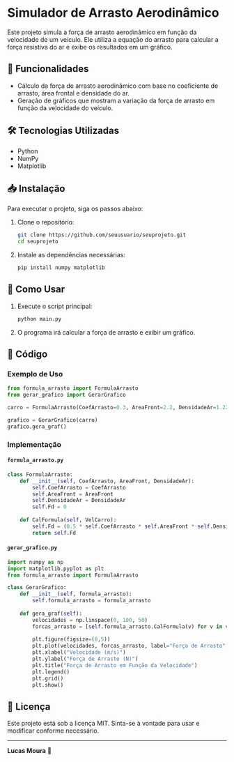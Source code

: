 # Simulador de Arrasto Aerodinâmico

Este projeto simula a força de arrasto aerodinâmico em função da velocidade de um veículo. Ele utiliza a equação do arrasto para calcular a força resistiva do ar e exibe os resultados em um gráfico.

## 📌 Funcionalidades

- Cálculo da força de arrasto aerodinâmico com base no coeficiente de arrasto, área frontal e densidade do ar.
- Geração de gráficos que mostram a variação da força de arrasto em função da velocidade do veículo.

## 🛠️ Tecnologias Utilizadas

- Python
- NumPy
- Matplotlib

## 📥 Instalação

Para executar o projeto, siga os passos abaixo:

1. Clone o repositório:

   ```bash
   git clone https://github.com/seuusuario/seuprojeto.git
   cd seuprojeto
   ```

2. Instale as dependências necessárias:

   ```bash
   pip install numpy matplotlib
   ```

## 🚀 Como Usar

1. Execute o script principal:
   ```bash
   python main.py
   ```
2. O programa irá calcular a força de arrasto e exibir um gráfico.

## 📜 Código

### Exemplo de Uso

```python
from formula_arrasto import FormulaArrasto
from gerar_grafico import GerarGrafico

carro = FormulaArrasto(CoefArrasto=0.3, AreaFront=2.2, DensidadeAr=1.225)

grafico = GerarGrafico(carro)
grafico.gera_graf()
```

### Implementação

#### `formula_arrasto.py`

```python
class FormulaArrasto:
    def __init__(self, CoefArrasto, AreaFront, DensidadeAr):
        self.CoefArrasto = CoefArrasto
        self.AreaFront = AreaFront
        self.DensidadeAr = DensidadeAr
        self.Fd = 0
    
    def CalFormula(self, VelCarro):
        self.Fd = (0.5 * self.CoefArrasto * self.AreaFront * self.DensidadeAr * (VelCarro ** 2))
        return self.Fd
```

#### `gerar_grafico.py`

```python
import numpy as np
import matplotlib.pyplot as plt
from formula_arrasto import FormulaArrasto

class GerarGrafico:
    def __init__(self, formula_arrasto):
        self.formula_arrasto = formula_arrasto
    
    def gera_graf(self):
        velocidades = np.linspace(0, 100, 50)
        forcas_arrasto = [self.formula_arrasto.CalFormula(v) for v in velocidades]
        
        plt.figure(figsize=(8,5))
        plt.plot(velocidades, forcas_arrasto, label="Força de Arrasto", color="red")
        plt.xlabel("Velocidade (m/s)")
        plt.ylabel("Força de Arrasto (N)")
        plt.title("Força de Arrasto em Função da Velocidade")
        plt.legend()
        plt.grid()
        plt.show()
```

## 📝 Licença

Este projeto está sob a licença MIT. Sinta-se à vontade para usar e modificar conforme necessário.

---

**Lucas Moura** 🚀

